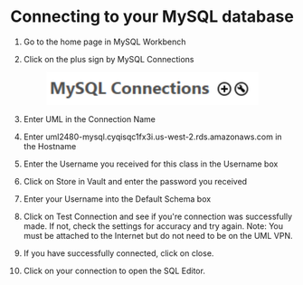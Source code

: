# Connecting to your MySQL database

1. Go to the home page in MySQL Workbench
2.  Click on the plus sign by MySQL Connections&#x20;

    <figure><img src="../../.gitbook/assets/image (1) (1) (1) (1) (1).png" alt=""><figcaption></figcaption></figure>
3. Enter UML in the Connection Name
4. Enter uml2480-mysql.cyqisqc1fx3i.us-west-2.rds.amazonaws.com in the Hostname
5. Enter the Username you received for this class in the Username box
6. Click on Store in Vault and enter the password you received
7. Enter your Username into the Default Schema box
8. Click on Test Connection and see if you're connection was successfully made. If not, check the settings for accuracy and try again. Note: You must be attached to the Internet but do not need to be on the UML VPN.
9. If you have successfully connected, click on close.&#x20;
10. Click on your connection to open the SQL Editor.

